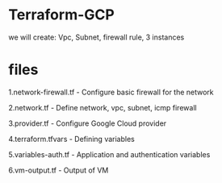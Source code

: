 # Terraform-GCP
we will create: Vpc, Subnet, firewall rule, 3 instances
# files
1.network-firewall.tf - Configure basic firewall for the network

2.network.tf - Define network, vpc, subnet, icmp firewall

3.provider.tf - Configure Google Cloud provider

4.terraform.tfvars - Defining variables

5.variables-auth.tf - Application and authentication variables

6.vm-output.tf - Output of VM



